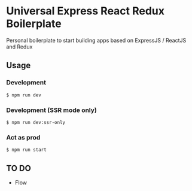 # Universal Express React Redux Boilerplate

Personal boilerplate to start building apps based on ExpressJS / ReactJS and Redux

## Usage

### Development
```
$ npm run dev
```
### Development (SSR mode only)
```
$ npm run dev:ssr-only
```
### Act as prod
```
$ npm run start
```

## TO DO

- Flow

